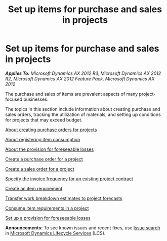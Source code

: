 ﻿---
title: Set up items for purchase and sales in projects
TOCTitle: Set up items for purchase and sales in projects
ms:assetid: 6bc4ed39-a68e-40f6-8fe6-e7defd72e4dc
ms:mtpsurl: https://technet.microsoft.com/en-us/library/Aa571192(v=AX.60)
ms:contentKeyID: 36057993
ms.date: 04/18/2014
mtps_version: v=AX.60
f1_keywords:
- items for purchase
- items for sale
---

# Set up items for purchase and sales in projects 


_**Applies To:** Microsoft Dynamics AX 2012 R3, Microsoft Dynamics AX 2012 R2, Microsoft Dynamics AX 2012 Feature Pack, Microsoft Dynamics AX 2012_

The purchase and sales of items are prevalent aspects of many project-focused businesses.

The topics in this section include information about creating purchase and sales orders, tracking the utilization of materials, and setting up conditions for projects that may exceed budget.

[About creating purchase orders for projects](about-creating-purchase-orders-for-projects.md)

[About registering item consumption](about-registering-item-consumption.md)

[About the provision for foreseeable losses](about-the-provision-for-foreseeable-losses.md)

[Create a purchase order for a project](create-a-purchase-order-for-a-project.md)

[Create a sales order for a project](create-a-sales-order-for-a-project.md)

[Specify the invoice frequency for an existing project contract](specify-the-invoice-frequency-for-an-existing-project-contract.md)

[Create an item requirement](create-an-item-requirement.md)

[Transfer work breakdown estimates to project forecasts](transfer-work-breakdown-estimates-to-project-forecasts.md)

[Consume item requirements in a project](consume-item-requirements-in-a-project.md)

[Set up a provision for foreseeable losses](set-up-a-provision-for-foreseeable-losses.md)

  
**Announcements:** To see known issues and recent fixes, use [Issue search](http://go.microsoft.com/fwlink/?linkid=389258) in [Microsoft Dynamics Lifecycle Services](http://go.microsoft.com/fwlink/?linkid=306505) (LCS).

